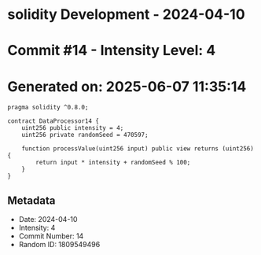 ﻿# solidity Development - 2024-04-10
# Commit #14 - Intensity Level: 4
# Generated on: 2025-06-07 11:35:14
```solidity
pragma solidity ^0.8.0;

contract DataProcessor14 {
    uint256 public intensity = 4;
    uint256 private randomSeed = 470597;

    function processValue(uint256 input) public view returns (uint256) {
        return input * intensity + randomSeed % 100;
    }
}
```
## Metadata
- Date: 2024-04-10
- Intensity: 4
- Commit Number: 14
- Random ID: 1809549496
